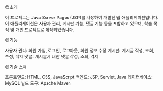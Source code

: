 😊소개

이 프로젝트는 Java Server Pages (JSP)를 사용하여 개발된 웹 애플리케이션입니다. 
이 애플리케이션은 사용자 관리, 게시판 기능, 댓글 기능 등을 포함하고 있으며, 학습 목적 및 개인 프로젝트로 제작되었습니다.

😊기능

사용자 관리: 회원 가입, 로그인, 로그아웃, 회원 정보 수정
게시판: 게시글 작성, 조회, 수정, 삭제
댓글: 게시글에 대한 댓글 작성, 조회, 삭제

😊기술 스택

프론트엔드: HTML, CSS, JavaScript
백엔드: JSP, Servlet, Java
데이터베이스: MySQL
빌드 도구: Apache Maven
